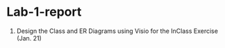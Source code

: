 Lab-1-report
============

1) Design the Class and ER Diagrams using Visio for the InClass Exercise (Jan. 21)
